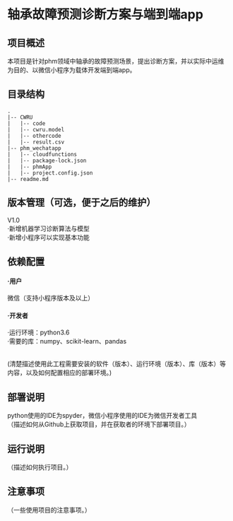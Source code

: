 # 轴承故障预测诊断方案与端到端app

## 项目概述
  本项目是针对phm领域中轴承的故障预测场景，提出诊断方案，并以实际中运维为目的、以微信小程序为载体开发端到端app。
## 目录结构
```
.
|-- CWRU
|   |-- code
|   |-- cwru.model
|   |-- othercode
|   |-- result.csv
|-- phm_wechatapp
|   |-- cloudfunctions
|   |-- package-lock.json
|   |-- phmApp
|   |-- project.config.json
|-- readme.md
```
## 版本管理（可选，便于之后的维护）
V1.0 
<br>·新增机器学习诊断算法与模型
<br>·新增小程序可以实现基本功能
## 依赖配置
#### ·用户
微信（支持小程序版本及以上）
#### ·开发者
·运行环境：python3.6
<br>·需要的库：numpy、scikit-learn、pandas

<br>(清楚描述使用此工程需要安装的软件（版本）、运行环境（版本）、库（版本）等内容，以及如何配置相应的部署环境。)
## 部署说明
python使用的IDE为spyder，微信小程序使用的IDE为微信开发者工具
<br>（描述如何从Github上获取项目，并在获取者的环境下部署项目。）
## 运行说明

（描述如何执行项目。）
## 注意事项
（一些使用项目的注意事项。）
